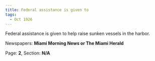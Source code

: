 ```yaml
---  
title: Federal assistance is given to  
tags:  
  - Oct 1926  
---  
```

  
Federal assistance is given to help raise sunken vessels in the harbor.  
  
Newspapers: **Miami Morning News or The Miami Herald**  
  
Page: **2**, Section: **N/A** 
